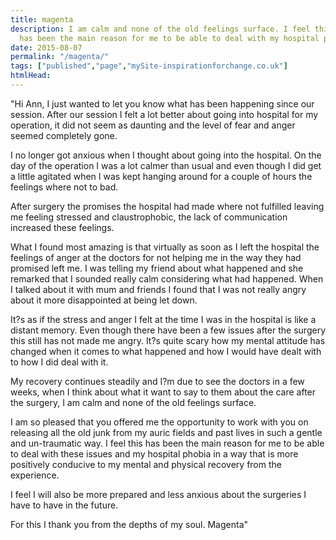 ```yaml
---
title: magenta
description: I am calm and none of the old feelings surface. I feel this (life retuning session) 
  has been the main reason for me to be able to deal with my hospital phobia.
date: 2015-08-07
permalink: "/magenta/"
tags: ["published","page","mySite-inspirationforchange.co.uk"]
htmlHead: 
---
```


"Hi Ann, I just wanted to let you know what has been happening since our session. After our session I felt a lot better about going into hospital for my operation, it did not seem as daunting and the level of fear and anger seemed completely gone.
<!--more-->




I no longer got anxious when I thought about going into the hospital. On the day of the operation I was a lot calmer than usual and even though I did get a little agitated when I was kept hanging around for a couple of hours the feelings where not to bad.





After surgery the promises the hospital had made where not fulfilled leaving me feeling stressed and claustrophobic, the lack of communication increased these feelings.





What I found most amazing is that virtually as soon as I left the hospital the feelings of anger at the doctors for not helping me in the way they had promised left me. I was telling my friend about what happened and she remarked that I sounded really calm considering what had happened. When I talked about it with mum and friends I found that I was not really angry about it more disappointed at being let down.





It?s as if the stress and anger I felt at the time I was in the hospital is like a distant memory. Even though there have been a few issues after the surgery this still has not made me angry. It?s quite scary how my mental attitude has changed when it comes to what happened and how I would have dealt with to how I did deal with it.





My recovery continues steadily and I?m due to see the doctors in a few weeks, when I think about what it want to say to them about the care after the surgery, I am calm and none of the old feelings surface.





I am so pleased that you offered me the opportunity to work with you on releasing all the old junk from my auric fields and past lives in such a gentle and un-traumatic way. I feel this has been the main reason for me to be able to deal with these issues and my hospital phobia in a way that is more positively conducive to my mental and physical recovery from the experience.





I feel I will also be more prepared and less anxious about the surgeries I have to have in the future.





For this I thank you from the depths of my soul. Magenta"








